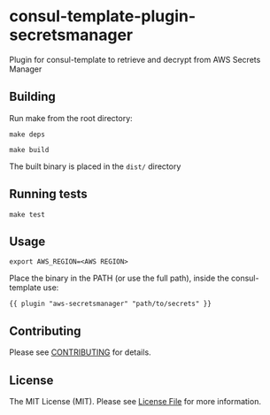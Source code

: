 # consul-template-plugin-secretsmanager

Plugin for consul-template to retrieve and decrypt from AWS Secrets Manager

## Building
Run make from the root directory:

`make deps`

`make build`

The built binary is placed in the `dist/` directory

## Running tests

`make test`

## Usage

`export AWS_REGION=<AWS REGION>`

Place the binary in the PATH (or use the full path), inside the consul-template use:
```
{{ plugin "aws-secretsmanager" "path/to/secrets" }}
```

## Contributing

Please see [CONTRIBUTING](CONTRIBUTING.md) for details.

## License

The MIT License (MIT). Please see [License File](LICENSE) for more information.
